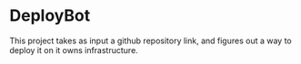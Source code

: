 # DeployBot
This project takes as input a github repository link, and figures out a way to deploy it on it owns infrastructure. 
